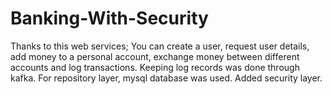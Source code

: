 ﻿# Banking-With-Security

Thanks to this web services; You can create a user, request user details, add money to a personal account, exchange money between different accounts and log transactions. Keeping log records was done through kafka. For repository layer, mysql database was used. Added security layer.

